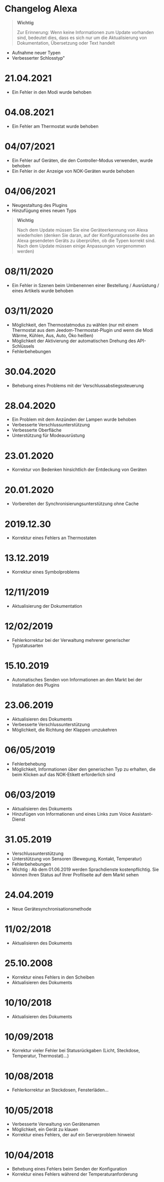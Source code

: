 # Changelog Alexa

>**Wichtig**
>
>Zur Erinnerung: Wenn keine Informationen zum Update vorhanden sind, bedeutet dies, dass es sich nur um die Aktualisierung von Dokumentation, Übersetzung oder Text handelt

- Aufnahme neuer Typen
- Verbesserter Schlosstyp"

# 21.04.2021

- Ein Fehler in den Modi wurde behoben

# 04.08.2021

- Ein Fehler am Thermostat wurde behoben

# 04/07/2021

- Ein Fehler auf Geräten, die den Controller-Modus verwenden, wurde behoben 
- Ein Fehler in der Anzeige von NOK-Geräten wurde behoben

# 04/06/2021

- Neugestaltung des Plugins
- Hinzufügung eines neuen Typs

>**Wichtig**
>
>Nach dem Update müssen Sie eine Geräteerkennung von Alexa wiederholen (denken Sie daran, auf der Konfigurationsseite des an Alexa gesendeten Geräts zu überprüfen, ob die Typen korrekt sind. Nach dem Update müssen einige Anpassungen vorgenommen werden)


# 08/11/2020

- Ein Fehler in Szenen beim Umbenennen einer Bestellung / Ausrüstung / eines Artikels wurde behoben

# 03/11/2020

- Möglichkeit, den Thermostatmodus zu wählen (nur mit einem Thermostat aus dem Jeedom-Thermostat-Plugin und wenn die Modi Wärme, Kühlen, Aus, Auto, Öko heißen)
- Möglichkeit der Aktivierung der automatischen Drehung des API-Schlüssels
- Fehlerbehebungen

# 30.04.2020

- Behebung eines Problems mit der Verschlussabstiegssteuerung

# 28.04.2020

- Ein Problem mit dem Anzünden der Lampen wurde behoben
- Verbesserte Verschlussunterstützung
- Verbesserte Oberfläche
- Unterstützung für Modeausrüstung

# 23.01.2020

- Korrektur von Bedenken hinsichtlich der Entdeckung von Geräten

# 20.01.2020

- Vorbereiten der Synchronisierungsunterstützung ohne Cache

# 2019.12.30

- Korrektur eines Fehlers an Thermostaten

# 13.12.2019

- Korrektur eines Symbolproblems

# 12/11/2019

- Aktualisierung der Dokumentation

# 12/02/2019

- Fehlerkorrektur bei der Verwaltung mehrerer generischer Typstatusarten

# 15.10.2019

- Automatisches Senden von Informationen an den Markt bei der Installation des Plugins

# 23.06.2019

- Aktualisieren des Dokuments
- Verbesserte Verschlussunterstützung
- Möglichkeit, die Richtung der Klappen umzukehren

# 06/05/2019

- Fehlerbehebung
- Möglichkeit, Informationen über den generischen Typ zu erhalten, die beim Klicken auf das NOK-Etikett erforderlich sind

# 06/03/2019

- Aktualisieren des Dokuments
- Hinzufügen von Informationen und eines Links zum Voice Assistant-Dienst

# 31.05.2019

- Verschlussunterstützung
- Unterstützung von Sensoren (Bewegung, Kontakt, Temperatur)
- Fehlerbehebungen
- Wichtig : Ab dem 01.06.2019 werden Sprachdienste kostenpflichtig. Sie können Ihren Status auf Ihrer Profilseite auf dem Markt sehen

# 24.04.2019

- Neue Gerätesynchronisationsmethode

# 11/02/2018

- Aktualisieren des Dokuments

# 25.10.2008

- Korrektur eines Fehlers in den Scheiben
- Aktualisieren des Dokuments

# 10/10/2018

- Aktualisieren des Dokuments

# 10/09/2018

- Korrektur vieler Fehler bei Statusrückgaben (Licht, Steckdose, Temperatur, Thermostat)...)

# 10/08/2018

- Fehlerkorrektur an Steckdosen, Fensterläden...

# 10/05/2018

- Verbesserte Verwaltung von Gerätenamen
- Möglichkeit, ein Gerät zu klauen
- Korrektur eines Fehlers, der auf ein Serverproblem hinweist

# 10/04/2018

- Behebung eines Fehlers beim Senden der Konfiguration
- Korrektur eines Fehlers während der Temperaturanforderung
